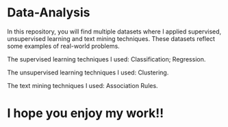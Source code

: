 # Data-Analysis

In this repository, you will find multiple datasets where I applied supervised, unsupervised learning and text mining techniques.
These datasets reflect some examples of real-world problems.

The supervised learning techniques I used:
Classification;
Regression.

The unsupervised learning techniques I used:
Clustering.

The text mining techniques I used:
Association Rules.

# I hope you enjoy my work!!
